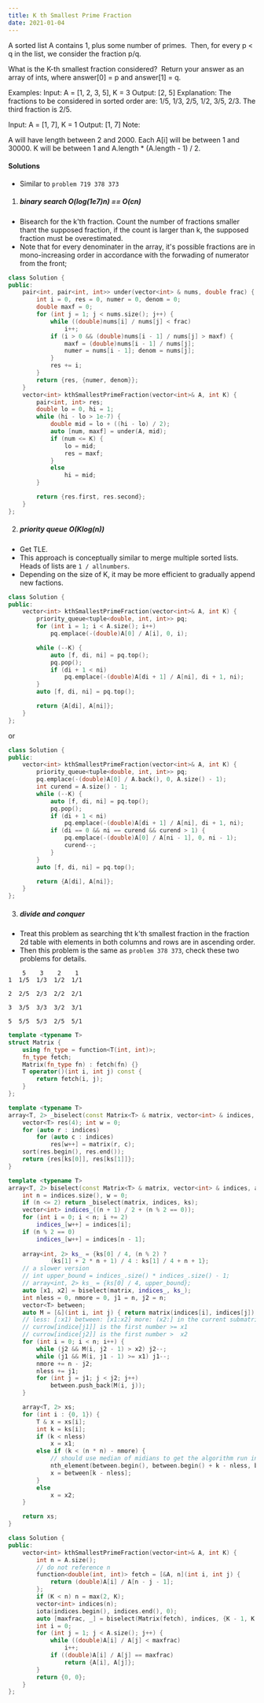 ```yaml
---
title: K th Smallest Prime Fraction
date: 2021-01-04
---
```

A sorted list A contains 1, plus some number of primes.  Then, for every p < q in the list, we consider the fraction p/q.

What is the K-th smallest fraction considered?  Return your answer as an array of ints, where answer[0] = p and answer[1] = q.

Examples:
Input: A = [1, 2, 3, 5], K = 3
Output: [2, 5]
Explanation:
The fractions to be considered in sorted order are:
1/5, 1/3, 2/5, 1/2, 3/5, 2/3.
The third fraction is 2/5.

Input: A = [1, 7], K = 1
Output: [1, 7]
Note:

A will have length between 2 and 2000.
Each A[i] will be between 1 and 30000.
K will be between 1 and A.length * (A.length - 1) / 2.

#### Solutions

- Similar to `problem 719 378 373`

1. ##### binary search O(log(1e7)n) == O(cn)

- Bisearch for the k'th fraction. Count the number of fractions smaller thant the supposed fraction, if the count is larger than k, the supposed fraction must be overestimated.
- Note that for every denominater in the array, it's possible fractions are in mono-increasing order in accordance with the forwading of numerator from the front;


```cpp
class Solution {
public:
    pair<int, pair<int, int>> under(vector<int> & nums, double frac) {
        int i = 0, res = 0, numer = 0, denom = 0;
        double maxf = 0;
        for (int j = 1; j < nums.size(); j++) {
            while ((double)nums[i] / nums[j] < frac)
                i++;
            if (i > 0 && (double)nums[i - 1] / nums[j] > maxf) {
                maxf = (double)nums[i - 1] / nums[j];
                numer = nums[i - 1]; denom = nums[j];
            }
            res += i;
        }
        return {res, {numer, denom}};
    }
    vector<int> kthSmallestPrimeFraction(vector<int>& A, int K) {
        pair<int, int> res;
        double lo = 0, hi = 1;
        while (hi - lo > 1e-7) {
            double mid = lo + ((hi - lo) / 2);
            auto [num, maxf] = under(A, mid);
            if (num <= K) {
                lo = mid;
                res = maxf;
            }
            else
                hi = mid;
        }

        return {res.first, res.second};
    }
};
```

2. ##### priority queue O(Klog(n))

- Get TLE.
- This approach is conceptually similar to merge multiple sorted lists. Heads of lists are `1 / allnumbers`.
- Depending on the size of K, it may be more efficient to gradually append new factions.

```cpp
class Solution {
public:
    vector<int> kthSmallestPrimeFraction(vector<int>& A, int K) {
        priority_queue<tuple<double, int, int>> pq;
        for (int i = 1; i < A.size(); i++)
            pq.emplace(-(double)A[0] / A[i], 0, i);

        while (--K) {
            auto [f, di, ni] = pq.top();
            pq.pop();
            if (di + 1 < ni)
                pq.emplace(-(double)A[di + 1] / A[ni], di + 1, ni);
        }
        auto [f, di, ni] = pq.top();

        return {A[di], A[ni]};
    }
};
```

or

```cpp
class Solution {
public:
    vector<int> kthSmallestPrimeFraction(vector<int>& A, int K) {
        priority_queue<tuple<double, int, int>> pq;
        pq.emplace(-(double)A[0] / A.back(), 0, A.size() - 1);
        int curend = A.size() - 1;
        while (--K) {
            auto [f, di, ni] = pq.top();
            pq.pop();
            if (di + 1 < ni)
                pq.emplace(-(double)A[di + 1] / A[ni], di + 1, ni);
            if (di == 0 && ni == curend && curend > 1) {
                pq.emplace(-(double)A[0] / A[ni - 1], 0, ni - 1);
                curend--;
            }
        }
        auto [f, di, ni] = pq.top();

        return {A[di], A[ni]};
    }
};
```

3. ##### divide and conquer

- Treat this problem as searching tht k'th smallest fraction in the fraction 2d table with elements in both columns and rows are in ascending order.
- Then this problem is the same as `problem 378 373`, check these two problems for details.

```
    5    3    2    1
1  1/5  1/3  1/2  1/1

2  2/5  2/3  2/2  2/1

3  3/5  3/3  3/2  3/1

5  5/5  5/3  2/5  5/1

```

```cpp
template <typename T>
struct Matrix {
    using fn_type = function<T(int, int)>;
    fn_type fetch;
    Matrix(fn_type fn) : fetch(fn) {}
    T operator()(int i, int j) const {
        return fetch(i, j);
    }
};

template <typename T>
array<T, 2> _biselect(const Matrix<T> & matrix, vector<int> & indices, array<int, 2> ks) {
    vector<T> res(4); int w = 0;
    for (auto r : indices)
        for (auto c : indices)
            res[w++] = matrix(r, c);
    sort(res.begin(), res.end());
    return {res[ks[0]], res[ks[1]]};
}

template <typename T>
array<T, 2> biselect(const Matrix<T> & matrix, vector<int> & indices, array<int, 2> ks) {
    int n = indices.size(), w = 0;
    if (n <= 2) return _biselect(matrix, indices, ks);
    vector<int> indices_((n + 1) / 2 + (n % 2 == 0));
    for (int i = 0; i < n; i += 2)
        indices_[w++] = indices[i];
    if (n % 2 == 0)
        indices_[w++] = indices[n - 1];
    
    array<int, 2> ks_ = {ks[0] / 4, (n % 2) ? 
            (ks[1] + 2 * n + 1) / 4 : ks[1] / 4 + n + 1};
    // a slower version
    // int upper_bound = indices_.size() * indices_.size() - 1;
    // array<int, 2> ks_ = {ks[0] / 4, upper_bound};
    auto [x1, x2] = biselect(matrix, indices_, ks_);
    int nless = 0, nmore = 0, j1 = n, j2 = n;
    vector<T> between;
    auto M = [&](int i, int j) { return matrix(indices[i], indices[j]); };
    // less: [:x1) between: [x1:x2] more: (x2:] in the current submatrix
    // currow[indice[j1]] is the first number >= x1
    // currow[indice[j2]] is the first number >  x2
    for (int i = 0; i < n; i++) {
        while (j2 && M(i, j2 - 1) > x2) j2--;
        while (j1 && M(i, j1 - 1) >= x1) j1--;
        nmore += n - j2;
        nless += j1;
        for (int j = j1; j < j2; j++)
            between.push_back(M(i, j));
    }

    array<T, 2> xs;
    for (int i : {0, 1}) {
        T & x = xs[i];
        int k = ks[i];
        if (k < nless)
            x = x1;
        else if (k < (n * n) - nmore) {
            // should use median of midians to get the algorithm run in O(n)
            nth_element(between.begin(), between.begin() + k - nless, between.end());
            x = between[k - nless];
        }
        else
            x = x2;
    }

    return xs;
}

class Solution {
public:
    vector<int> kthSmallestPrimeFraction(vector<int>& A, int K) {
        int n = A.size();
        // do not reference n
        function<double(int, int)> fetch = [&A, n](int i, int j) {
            return (double)A[i] / A[n - j - 1];
        };
        if (K < n) n = max(2, K);
        vector<int> indices(n);
        iota(indices.begin(), indices.end(), 0);
        auto [maxfrac, _] = biselect(Matrix(fetch), indices, {K - 1, K - 1});
        int i = 0;
        for (int j = 1; j < A.size(); j++) {
            while ((double)A[i] / A[j] < maxfrac)
                i++;
            if ((double)A[i] / A[j] == maxfrac)
                return {A[i], A[j]};
        }
        return {0, 0};
    }
};
```